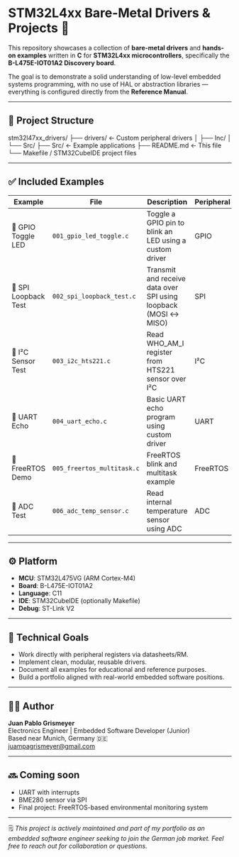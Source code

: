 # STM32L4xx Bare-Metal Drivers & Projects 🚀

This repository showcases a collection of **bare-metal drivers** and **hands-on examples** written in **C** for **STM32L4xx microcontrollers**, specifically the **B-L475E-IOT01A2 Discovery board**.

The goal is to demonstrate a solid understanding of low-level embedded systems programming, with no use of HAL or abstraction libraries — everything is configured directly from the **Reference Manual**.

---

## 📁 Project Structure
stm32l47xx_drivers/
├── drivers/              ← Custom peripheral drivers
│   ├── Inc/
│   └── Src/
├── Src/                  ← Example applications
├── README.md             ← This file
└── Makefile / STM32CubeIDE project files


---

## ✅ Included Examples

| Example | File | Description | Peripheral |
|---------|------|-------------|------------|
| 🔹 GPIO Toggle LED | `001_gpio_led_toggle.c` | Toggle a GPIO pin to blink an LED using a custom driver | GPIO |
| 🔹 SPI Loopback Test | `002_spi_loopback_test.c` | Transmit and receive data over SPI using loopback (MOSI ↔ MISO) | SPI |
| 🔹 I²C Sensor Test | `003_i2c_hts221.c` | Read WHO_AM_I register from HTS221 sensor over I²C | I²C |
| 🔹 UART Echo | `004_uart_echo.c` | Basic UART echo program using custom driver | UART |
| 🔹 FreeRTOS Demo | `005_freertos_multitask.c` | FreeRTOS blink and multitask example | FreeRTOS |
| 🔹 ADC Test | `006_adc_temp_sensor.c` | Read internal temperature sensor using ADC | ADC |

---

## ⚙️ Platform

- **MCU**: STM32L475VG (ARM Cortex-M4)
- **Board**: B-L475E-IOT01A2
- **Language**: C11
- **IDE**: STM32CubeIDE (optionally Makefile)
- **Debug**: ST-Link V2

---

## 🎯 Technical Goals

- Work directly with peripheral registers via datasheets/RM.
- Implement clean, modular, reusable drivers.
- Document all examples for educational and reference purposes.
- Build a portfolio aligned with real-world embedded software positions.

---

## 👨‍💻 Author

**Juan Pablo Grismeyer**  
Electronics Engineer | Embedded Software Developer (Junior)  
Based near Munich, Germany 🇩🇪  
[juampagrismeyer@gmail.com](mailto:juampagrismeyer@gmail.com)

---

## 🔜 Coming soon

- UART with interrupts  
- BME280 sensor via SPI  
- Final project: FreeRTOS-based environmental monitoring system  

---

🗒️ *This project is actively maintained and part of my portfolio as an embedded software engineer seeking to join the German job market. Feel free to reach out for collaboration or questions.*



